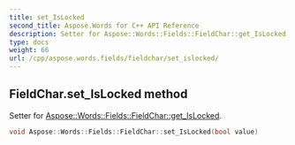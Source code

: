 ```yaml
---
title: set_IsLocked
second_title: Aspose.Words for C++ API Reference
description: Setter for Aspose::Words::Fields::FieldChar::get_IsLocked. 
type: docs
weight: 66
url: /cpp/aspose.words.fields/fieldchar/set_islocked/
---
```

## FieldChar.set_IsLocked method


Setter for [Aspose::Words::Fields::FieldChar::get_IsLocked](../get_islocked/).

```cpp
void Aspose::Words::Fields::FieldChar::set_IsLocked(bool value)
```

